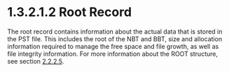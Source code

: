 <html dir="LTR" xmlns:mshelp="http://msdn.microsoft.com/mshelp" xmlns:ddue="http://ddue.schemas.microsoft.com/authoring/2003/5" xmlns:xlink="http://www.w3.org/1999/xlink" xmlns:tool="http://www.microsoft.com/tooltip">
    <head>
        <meta http-equiv="Content-Type" content="text/html; CHARSET=utf-8"></meta>
        <meta name="save" content="history"></meta>
        <title>1.3.2.1.2 Root Record</title>
        <xml>
            <mshelp:toctitle title="1.3.2.1.2 Root Record"></mshelp:toctitle>
            <mshelp:rltitle title="[MS-PST]: Root Record"></mshelp:rltitle>
            <mshelp:keyword index="A" term="dbcd7bba-d0f9-418a-b075-2eb21c2c2011"></mshelp:keyword>
            <mshelp:attr name="DCSext.ContentType" value="open specification"></mshelp:attr>
            <mshelp:attr name="AssetID" value="dbcd7bba-d0f9-418a-b075-2eb21c2c2011"></mshelp:attr>
            <mshelp:attr name="TopicType" value="kbRef"></mshelp:attr>
            <mshelp:attr name="DCSext.Title" value="[MS-PST]: Root Record" />
        </xml>
    </head>
    <body>
        <div id="header">
            <h1 class="heading">1.3.2.1.2 Root Record</h1>
        </div>
        <div id="mainSection">
            <div id="mainBody">
                <div id="allHistory" class="saveHistory"></div>
                <div id="sectionSection0" class="section" name="collapseableSection">
                    

<p>The root record contains information about the actual data
that is stored in the PST file. This includes the root of the NBT and BBT, size
and allocation information required to manage the free space and file growth,
as well as file integrity information. For more information about the ROOT
structure, see section <a href="32ce8c94-4757-46c8-a169-3fd21abee584.htm">2.2.2.5</a>.</p>
                </div>
            </div>
        </div>
    </body>
</html>